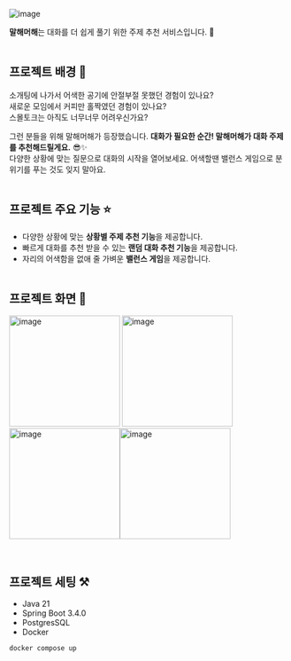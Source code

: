 ![image](https://github.com/user-attachments/assets/c42df60c-7a36-4268-8ceb-1b1a6250408e)


**말해머해**는 대화를 더 쉽게 풀기 위한 주제 추천 서비스입니다. 💬  </br></br>

## 프로젝트 배경 👀
소개팅에 나가서 어색한 공기에 안절부절 못했던 경험이 있나요? </br>
새로운 모임에서 커피만 홀짝였던 경험이 있나요? </br>
스몰토크는 아직도 너무너무 어려우신가요?

그런 분들을 위해 말해머해가 등장했습니다. **대화가 필요한 순간! 말해머해가 대화 주제를 추천해드릴게요.** 😎✨ </br>
다양한 상황에 맞는 질문으로 대화의 시작을 열어보세요. 어색할땐 밸런스 게임으로 분위기를 푸는 것도 잊지 말아요. </br></br>



## 프로젝트 주요 기능 ⭐️
- 다양한 상황에 맞는 **상황별 주제 추천 기능**을 제공합니다.
- 빠르게 대화를 추천 받을 수 있는 **랜덤 대화 추천 기능**을 제공합니다.
- 자리의 어색함을 없애 줄 가벼운 **밸런스 게임**을 제공합니다.</br></br>

## 프로젝트 화면 💎
<img width="200" alt="image" src="https://github.com/user-attachments/assets/05aa4a37-30ef-494a-a486-120cf19fa9a4"> <img width="200" alt="image" src="https://github.com/user-attachments/assets/4011a8a8-8b41-4638-ba97-4e7819abbeb9"> <img width="200" alt="image" src="https://github.com/user-attachments/assets/08815ae0-291e-4d25-b15a-9ed2d3f9c30b"><img width="200" alt="image" src="https://github.com/user-attachments/assets/d8c20870-e798-4c0f-a227-d8c4e54ab8fb">

</br>



## 프로젝트 세팅 ⚒️
- Java 21
- Spring Boot 3.4.0
- PostgresSQL
- Docker

```bash
docker compose up
```

